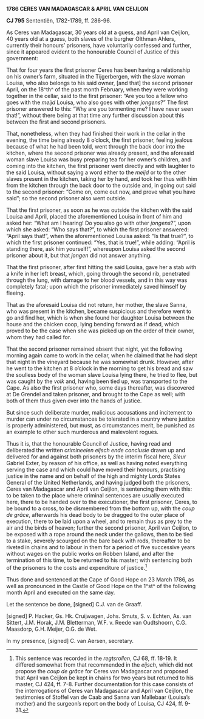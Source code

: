 **1786 CERES VAN MADAGASCAR & APRIL VAN CEIJLON**

**CJ 795** Sententiën, 1782-1789, ff. 286-96.

As Ceres van Madagascar, 30 years old at a guess, and April van Ceijlon,
40 years old at a guess, both slaves of the burgher Olthman Ahlers,
currently their honours’ prisoners, have voluntarily confessed and
further, since it appeared evident to the honourable Council of Justice
of this government:

That for four years the first prisoner Ceres has been having a
relationship on his owner’s farm, situated in the Tijgerbergen, with the
slave woman Louisa, who also belongs to his said owner, \[and that\] the
second prisoner April, on the 18^th^ of the past month February, when
they were working together in the cellar, said to the first prisoner:
“Are you too a fellow who goes with the *meijd* Louisa, who also goes
with other *jongens*?” The first prisoner answered to this: “Why are you
tormenting me? I have never seen that!”, without there being at that
time any further discussion about this between the first and second
prisoners.

That, nonetheless, when they had finished their work in the cellar in
the evening, the time being already 8 o’clock, the first prisoner,
feeling jealous because of what he had been told, went through the back
door into the kitchen, where the second prisoner was already present,
and the aforesaid woman slave Louisa was busy preparing tea for her
owner’s children, and coming into the kitchen, the first prisoner went
directly and with laughter to the said Louisa, without saying a word
either to the *meijd* or to the other slaves present in the kitchen,
taking her by hand, and took her thus with him from the kitchen through
the back door to the outside and, in going out said to the second
prisoner: “Come on, come out now, and prove what you have said”; so the
second prisoner also went outside.

That the first prisoner, as soon as he was outside the kitchen with the
said Louisa and April, placed the aforementioned Louisa in front of him
and asked her: “What am I hearing! Do you also go with other
*jongens*?”, upon which she asked: “Who says that?”, to which the first
prisoner answered: “April says that!”, when the aforementioned Louisa
asked: “Is that true?”, to which the first prisoner continued: “Yes,
that is true!”, while adding: “April is standing there, ask him
yourself!”, whereupon Louisa asked the second prisoner about it, but
that *jongen* did not answer anything.

That the first prisoner, after first hitting the said Louisa, gave her a
stab with a knife in her left breast, which, going through the second
rib, penetrated through the lung, with damage to her blood vessels, and
in this way was completely fatal; upon which the prisoner immediately
saved himself by fleeing.

That as the aforesaid Louisa did not return, her mother, the slave
Sanna, who was present in the kitchen, became suspicious and therefore
went to go and find her, which is when she found her daughter Louisa
between the house and the chicken coop, lying bending forward as if
dead, which proved to be the case when she was picked up on the order of
their owner, whom they had called for.

That the second prisoner remained absent that night, yet the following
morning again came to work in the cellar, when he claimed that he had
slept that night in the vineyard because he was somewhat drunk. However,
after he went to the kitchen at 8 o’clock in the morning to get his
bread and saw the soulless body of the woman slave Louisa lying there,
he tried to flee, but was caught by the *volk* and, having been tied up,
was transported to the Cape. As also the first prisoner who, some days
thereafter, was discovered at De Grendel and taken prisoner, and brought
to the Cape as well; with both of them thus given over into the hands of
justice.

But since such deliberate murder, malicious accusations and incitement
to murder can under no circumstances be tolerated in a country where
justice is properly administered, but must, as circumstances merit, be
punished as an example to other such murderous and malevolent rogues.

Thus it is, that the honourable Council of Justice, having read and
deliberated the written *crimineelen eijsch ende conclusie* drawn up and
delivered for and against both prisoners by the interim fiscal here,
*Sieur* Gabriel Exter, by reason of his office, as well as having noted
everything serving the case and which could have moved their honours,
practising justice in the name and on behalf of the high and mighty
Lords States General of the United Netherlands, and having judged both
the prisoners, Ceres van Madagascar and April van Ceijlon, is sentencing
them with this: to be taken to the place where criminal sentences are
usually executed here, there to be handed over to the executioner, the
first prisoner, Ceres, to be bound to a cross, to be dismembered from
the bottom up, with the *coup de grâce*, afterwards his dead body to be
dragged to the outer place of execution, there to be laid upon a wheel,
and to remain thus as prey to the air and the birds of heaven; further
the second prisoner, April van Ceijlon, to be exposed with a rope around
the neck under the gallows, then to be tied to a stake, severely
scourged on the bare back with rods, thereafter to be riveted in chains
and to labour in them for a period of five successive years without
wages on the public works on Robben Island, and after the termination of
this time, to be returned to his master; with sentencing both of the
prisoners to the costs and expenditure of justice.[^1]

Thus done and sentenced at the Cape of Good Hope on 23 March 1786, as
well as pronounced in the Castle of Good Hope on the 1^st^ of the
following month April and executed on the same day.

Let the sentence be done, \[signed\] C.J. van de Graaff.

\[signed\] P. Hacker, Gs. Hk. Cruijwagen, Johs. Smuts, S. v. Echten, As.
van Sittert, J.M. Horak, J.M. Bletterman, W.F. v. Reede van Oudtshoorn,
C.G. Maasdorp, G.H. Meijer, O.G. de Wet.

In my presence, \[signed\] C. van Aersen, secretary.

[^1]: This sentence was recorded in the *regtsrollen*, CJ 68, ff. 18-19.
    It differed somewhat from that recommended in the *eijsch*, which
    did not propose the *coup de grâce* for Ceres van Madagascar and
    proposed that April van Ceijlon be kept in chains for two years but
    returned to his master, CJ 424, ff. 7-8. Further documentation for
    this case consists of the interrogations of Ceres van Madagasacar
    and April van Ceijlon, the testimonies of Stoffel van de Caab and
    Sanna van Mallebaar (Louisa’s mother) and the surgeon’s report on
    the body of Louisa, CJ 424, ff. 9-31.
